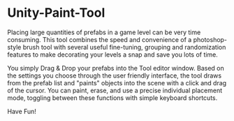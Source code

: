 # Unity-Paint-Tool

Placing large quantities of prefabs in a game level can be very time consuming.
This tool combines the speed and convenience of a photoshop-style brush tool with several useful fine-tuning,
grouping and randomization features to make decorating your levels a snap and save you lots of time.


You simply Drag & Drop your prefabs into the Tool editor window. Based on the settings you choose through the user friendly interface, the tool draws from the prefab list and "paints" objects into the scene with a click and drag of the cursor. You can paint, erase, and use a precise individual placement mode, toggling between these functions with simple keyboard shortcuts.

Have Fun!

